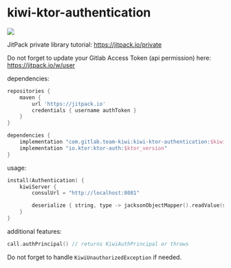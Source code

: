# kiwi-ktor-authentication

[![](https://jitpack.io/v/com.gitlab.team-kiwi/kiwi-ktor-authentication.svg)](https://jitpack.io/#com.gitlab.team-kiwi/kiwi-ktor-authentication)

JitPack private library tutorial:
https://jitpack.io/private

Do not forget to update your Gitlab Access Token (api permission) here: https://jitpack.io/w/user


dependencies:
```gradle
repositories {
    maven {
        url 'https://jitpack.io'
        credentials { username authToken }
    }
}

dependencies {
    implementation "com.gitlab.team-kiwi:kiwi-ktor-authentication:$kiwi_ktor_authentication"
    implementation "io.ktor:ktor-auth:$ktor_version"
}
```



usage:
```kotlin
install(Authentication) {
    kiwiServer {
        consulUrl = "http://localhost:8081"

        deserialize { string, type -> jacksonObjectMapper().readValue(string, type.javaObjectType) }
    }
}
```

additional features:
```kotlin
call.authPrincipal() // returns KiwiAuthPrincipal or throws
```

Do not forget to handle `KiwiUnauthorizedException` if needed.

